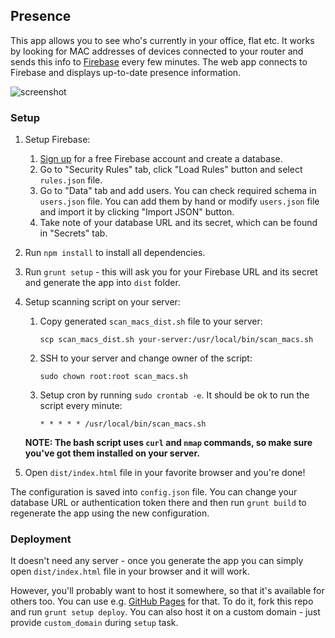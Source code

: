 ## Presence

This app allows you to see who's currently in your office, flat etc. It works by looking for MAC addresses of devices connected to your router and sends this info to [Firebase](https://www.firebase.com/) every few minutes. The web app connects to Firebase and displays up-to-date presence information.

![screenshot](https://www.evernote.com/shard/s17/sh/e74d3ddd-63db-498b-9341-0db532cff488/08bc91fe7edf8b24d65fa5379819d792/deep/0/Presence.png "Screenshot")

### Setup
1. Setup Firebase:
    1. [Sign up](https://www.firebase.com) for a free Firebase account and create a database.
    2. Go to "Security Rules" tab, click "Load Rules" button and select `rules.json` file.
    3. Go to "Data" tab and add users. You can check required schema in `users.json` file. You can add them by hand or modify `users.json` file and import it by clicking "Import JSON" button.
    4. Take note of your database URL and its secret, which can be found in "Secrets" tab.
3. Run `npm install` to install all dependencies.
4. Run `grunt setup` - this will ask you for your Firebase URL and its secret and generate the app into `dist` folder.
5. Setup scanning script on your server:
    1. Copy generated `scan_macs_dist.sh` file to your server:

        `scp scan_macs_dist.sh your-server:/usr/local/bin/scan_macs.sh`

    2. SSH to your server and change owner of the script:

        `sudo chown root:root scan_macs.sh`

    3. Setup cron by running `sudo crontab -e`. It should be ok to run the script every minute:

        `* * * * * /usr/local/bin/scan_macs.sh`
    
    **NOTE: The bash script uses `curl` and `nmap` commands, so make sure you've got them installed on your server.**
6. Open `dist/index.html` file in your favorite browser and you're done!

The configuration is saved into `config.json` file. You can change your database URL or authentication token there and then run `grunt build` to regenerate the app using the new configuration.

### Deployment
It doesn't need any server - once you generate the app you can simply open `dist/index.html` file in your browser and it will work. 

However, you'll probably want to host it somewhere, so that it's available for others too. You can use e.g. [GitHub Pages](http://pages.github.com/) for that. To do it, fork this repo and run `grunt setup deploy`. You can also host it on a custom domain - just provide `custom_domain` during `setup` task.
